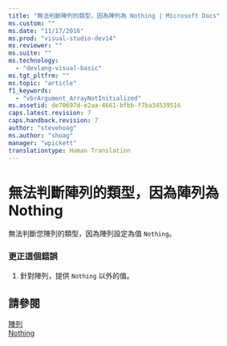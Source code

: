 ```yaml
---
title: "無法判斷陣列的類型，因為陣列為 Nothing | Microsoft Docs"
ms.custom: ""
ms.date: "11/17/2016"
ms.prod: "visual-studio-dev14"
ms.reviewer: ""
ms.suite: ""
ms.technology: 
  - "devlang-visual-basic"
ms.tgt_pltfrm: ""
ms.topic: "article"
f1_keywords: 
  - "vbrArgument_ArrayNotInitialized"
ms.assetid: de70697d-e2aa-4661-bfbb-f7ba34539516
caps.latest.revision: 7
caps.handback.revision: 7
author: "stevehoag"
ms.author: "shoag"
manager: "wpickett"
translationtype: Human Translation
---
```

# 無法判斷陣列的類型，因為陣列為 Nothing
無法判斷您陣列的類型，因為陣列設定為值 `Nothing`。  
  
### 更正這個錯誤  
  
1.  針對陣列，提供 `Nothing` 以外的值。  
  
## 請參閱  
 [陣列](../../visual-basic/programming-guide/language-features/arrays/index.md)   
 [Nothing](../../visual-basic/language-reference/nothing.md)